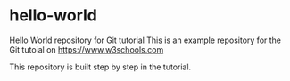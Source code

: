 
 # hello-world
Hello World repository for Git tutorial
This is an example repository for the Git tutoial on https://www.w3schools.com

This repository is built step by step in the tutorial. 
